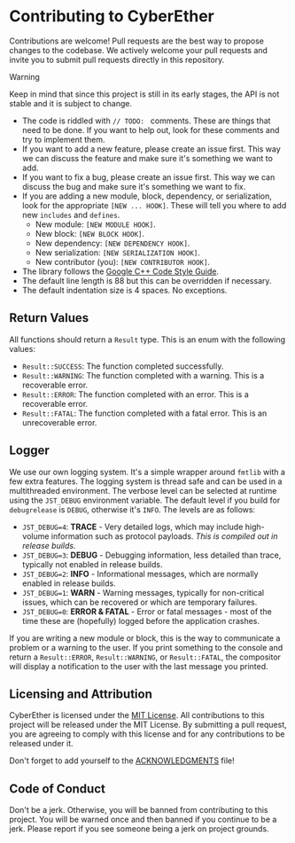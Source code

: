 # Contributing to CyberEther
Contributions are welcome! Pull requests are the best way to propose changes to the codebase. We actively welcome your pull requests and invite you to submit pull requests directly in this repository. 

> [!WARNING]
>
> Keep in mind that since this project is still in its early stages, the API is not stable and it is subject to change.

- The code is riddled with `// TODO: ` comments. These are things that need to be done. If you want to help out, look for these comments and try to implement them.
- If you want to add a new feature, please create an issue first. This way we can discuss the feature and make sure it's something we want to add.
- If you want to fix a bug, please create an issue first. This way we can discuss the bug and make sure it's something we want to fix.
- If you are adding a new module, block, dependency, or serialization, look for the appropriate `[NEW ... HOOK]`. These will tell you where to add new `includes` and `defines`. 
    - New module: `[NEW MODULE HOOK]`.
    - New block: `[NEW BLOCK HOOK]`.
    - New dependency: `[NEW DEPENDENCY HOOK]`.
    - New serialization: `[NEW SERIALIZATION HOOK]`.
    - New contributor (you): `[NEW CONTRIBUTOR HOOK]`.
- The library follows the [Google C++ Code Style Guide](https://google.github.io/styleguide/cppguide.html).
- The default line length is 88 but this can be overridden if necessary.
- The default indentation size is 4 spaces. No exceptions.

## Return Values
All functions should return a `Result` type. This is an enum with the following values:

- `Result::SUCCESS`: The function completed successfully.
- `Result::WARNING`: The function completed with a warning. This is a recoverable error.
- `Result::ERROR`: The function completed with an error. This is a recoverable error.
- `Result::FATAL`: The function completed with a fatal error. This is an unrecoverable error.

## Logger
We use our own logging system. It's a simple wrapper around `fmtlib` with a few extra features. The logging system is thread safe and can be used in a multithreaded environment. The verbose level can be selected at runtime using the `JST_DEBUG` environment variable. The default level if you build for `debugrelease` is `DEBUG`, otherwise it's `INFO`. The levels are as follows:

- `JST_DEBUG=4`: **TRACE** - Very detailed logs, which may include high-volume information such as protocol payloads. *This is compiled out in release builds.*
- `JST_DEBUG=3`: **DEBUG** - Debugging information, less detailed than trace, typically not enabled in release builds.
- `JST_DEBUG=2`: **INFO** - Informational messages, which are normally enabled in release builds.
- `JST_DEBUG=1`: **WARN** - Warning messages, typically for non-critical issues, which can be recovered or which are temporary failures.
- `JST_DEBUG=0`: **ERROR & FATAL** - Error or fatal messages - most of the time these are (hopefully) logged before the application crashes.

If you are writing a new module or block, this is the way to communicate a problem or a warning to the user. If you print something to the console and return a `Result::ERROR`, `Result::WARNING`, or `Result::FATAL`, the compositor will display a notification to the user with the last message you printed. 

## Licensing and Attribution
CyberEther is licensed under the [MIT License](/LICENSE). All contributions to this project will be released under the MIT License. By submitting a pull request, you are agreeing to comply with this license and for any contributions to be released under it.

Don't forget to add yourself to the [ACKNOWLEDGMENTS](/ACKNOWLEDGMENTS.md) file!

## Code of Conduct
Don't be a jerk. Otherwise, you will be banned from contributing to this project. You will be warned once and then banned if you continue to be a jerk. Please report if you see someone being a jerk on project grounds.